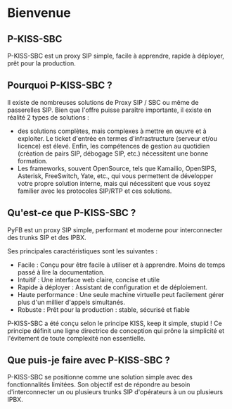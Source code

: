 # Bienvenue

## P-KISS-SBC

P-KISS-SBC est un proxy SIP simple, facile à apprendre, rapide à déployer, prêt pour la production.

## Pourquoi P-KISS-SBC ?

Il existe de nombreuses solutions de Proxy SIP / SBC ou même de passerelles SIP. 
Bien que l'offre puisse paraître importante, il existe en réalité 2 types de solutions :

* des solutions complètes, mais complexes à mettre en œuvre et à exploiter. Le ticket d'entrée en termes d'infrastructure (serveur et/ou licence) est élevé. Enfin, les compétences de gestion au quotidien (création de pairs SIP, débogage SIP, etc.) nécessitent une bonne formation.
* Les frameworks, souvent OpenSource, tels que Kamailio, OpenSIPS, Asterisk, FreeSwitch, Yate, etc., qui vous permettent de développer votre propre solution interne, mais qui nécessitent que vous soyez familier avec les protocoles SIP/RTP et ces solutions.

## Qu'est-ce que P-KISS-SBC ?

PyFB est un proxy SIP simple, performant et moderne pour interconnecter des trunks SIP et des IPBX.

Ses principales caractéristiques sont les suivantes : 

* Facile : Conçu pour être facile à utiliser et à apprendre. Moins de temps passé à lire la documentation.
* Intuitif : Une interface web claire, concise et utile
* Rapide à déployer : Assistant de configuration et de déploiement.
* Haute performance : Une seule machine virtuelle peut facilement gérer plus d'un millier d'appels simultanés.
* Robuste : Prêt pour la production : stable, sécurisé et fiable

P-KISS-SBC a été conçu selon le principe KISS, keep it simple, stupid ! Ce principe définit une ligne directrice de conception qui prône la simplicité et l'évitement de toute complexité non essentielle.

## Que puis-je faire avec P-KISS-SBC ?

P-KISS-SBC se positionne comme une solution simple avec des fonctionnalités limitées. Son objectif est de répondre au besoin d'interconnecter un ou plusieurs trunks SIP d'opérateurs à un ou plusieurs IPBX.
